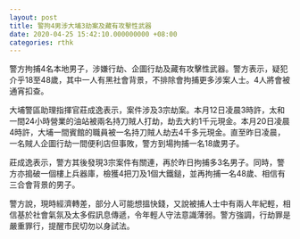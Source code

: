 ```yaml
---
layout: post
title: 警拘4男涉大埔3劫案及藏有攻擊性武器　
date: 2020-04-25 15:42:10.000000000 +08:00
categories: rthk
---
```


警方拘捕4名本地男子，涉嫌行劫、企圖行劫及藏有攻擊性武器。警方表示，疑犯介乎18至48歲，其中一人有黑社會背景，不排除會拘捕更多涉案人士。4人將會被通宵扣查。

大埔警區助理指揮官莊成逸表示，案件涉及3宗劫案。本月12日凌晨3時許，太和一間24小時營業的油站被兩名持刀賊人打劫，劫去大約1千元現金。本月20日凌晨4時許，大埔一間賓館的職員被一名持刀賊人劫去4千多元現金。直至昨日凌晨，一名賊人企圖行劫一間便利店但事敗，警方到場拘捕一名18歲男子。

莊成逸表示，警方其後發現3宗案件有關連，再於昨日拘捕多3名男子。同時，警方亦搗破一個樓上兵器庫，檢獲4把刀及1個大鐵鎚，並再拘捕一名48歲、相信有三合會背景的男子。

警方說，現時經濟轉差，部分人可能想搵快錢，又說被捕人士中有兩人年紀輕，相信基於社會氣氛及太多假訊息傳遞，令年輕人守法意識薄弱。警方強調，行劫罪是嚴重罪行，提醒市民切勿以身試法。
